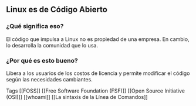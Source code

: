 ## Linux es de Código Abierto

### ¿Qué significa eso?

El código que impulsa a Linux no es propiedad de una empresa. En cambio, lo desarrolla la comunidad que lo usa. 

### ¿Por qué es esto bueno?

Libera a los usuarios de los costos de licencia y permite modificar el código según las necesidades cambiantes.

Tags
[[FOSS]]
[[Free Software Foundation (FSF)]]
[[Open Source Initiative (OSI)]]
[[whoami]]
[[La sintaxis de la Línea de Comandos]]




